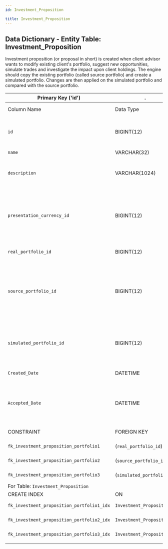```yaml
---
id: Investment_Proposition

title: Investment_Proposition
---
```


## Data Dictionary - Entity Table: Investment_Proposition

Investment proposition (or proposal in short) is created when client advisor wants to modify existing client's portfolio, 
suggest new opportunities, simulate trades and investigate the impact upon client holdings. 
The engine should copy the existing portfolio (called source portfolio) and create a simulated portfolio.
Changes are then applied on the simulated portfolio and compared with the source portfolio.


| Primary Key ('id')|.|ENGINE = InnoDB|.|.|
|---|---|---|---|---|
|Column Name|Data Type|PK Primary Key, NN-Not Null, Null|Example|Comments|
||
|`id`|BIGINT(12)|PK, NN|1|PrimaryKey-ID, Not Null (auto creates)|
|`name`|VARCHAR(32)|NULL|epam|Name of the proposal|
|`description`|VARCHAR(1024)|NULL|increase exposure to tech stocks|Short proposal description|
|`presentation_currency_id`|BIGINT(12)|NULL|1|This is the currency in which proposal is presented to the client. See Currency Table|
|`real_portfolio_id`|BIGINT(12)|NOT NULL|1|Actual portfolio id|
|`source_portfolio_id`|BIGINT(12)|NOT NULL|2|Parent portfolio id that is copied and used as a starting point for new simulated portfolio|
|`simulated_portfolio_id`|BIGINT(12)|NOT NULL|3|Simulated portfolio id that contains this investment proposition|
|`Created_Date`|DATETIME|NULL|1/1/2020  12:30:00 PM|Date when proposal was created|
|`Accepted_Date`|DATETIME|NULL|10/1/2020  12:30:00 PM|Date when proposal was accepted / approved by the client|
||
|CONSTRAINT|FOREIGN KEY|REFERENCES|ON DELETE|ON UPDATE|
|`fk_investment_proposition_portfolio1`| (`real_portfolio_id`)|`Portfolio` (`id`)| NO ACTION|NO ACTION|
|`fk_investment_proposition_portfolio2`|(`source_portfolio_id`)|`Portfolio` (`id`)| NO ACTION|NO ACTION|
|`fk_investment_proposition_portfolio3`|(`simulated_portfolio_id`)|`Portfolio` (`id`)| NO ACTION|NO ACTION|
|For Table: `Investment_Proposition`|
|CREATE INDEX|ON|ASC|VISABLE|.|
|`fk_investment_proposition_portfolio1_idx`|`Investment_Proposition`| (`real_portfolio_id` ASC)| VISIBLE|.|
|`fk_investment_proposition_portfolio2_idx`|`Investment_Proposition`| (`source_portfolio_id` ASC)| VISIBLE|.|
|`fk_investment_proposition_portfolio3_idx`|`Investment_Proposition`| (`simulated_portfolio_id` ASC) | VISIBLE|.|
||
